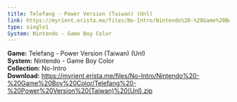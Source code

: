 ```yaml
---
title: Telefang - Power Version (Taiwan) (Unl)
link: https://myrient.erista.me/files/No-Intro/Nintendo%20-%20Game%20Boy%20Color/Telefang%20-%20Power%20Version%20(Taiwan)%20(Unl).zip
type: single1
System: Nintendo - Game Boy Color
---
```

<b>Game:</b> Telefang - Power Version (Taiwan) (Unl)<br>
<b>System:</b> Nintendo - Game Boy Color<br>
<b>Collection:</b> No-Intro<br>
<b>Download:</b> https://myrient.erista.me/files/No-Intro/Nintendo%20-%20Game%20Boy%20Color/Telefang%20-%20Power%20Version%20(Taiwan)%20(Unl).zip